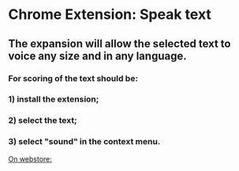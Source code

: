 # Chrome Extension: Speak text

## The expansion will allow the selected text to voice any size and in any language.

### For scoring of the text should be:
### 1) install the extension;
### 2) select the text;
### 3) select "sound" in the context menu.

[On webstore: ](https://chrome.google.com/webstore/detail/%D0%BE%D0%B7%D0%B2%D1%83%D1%87%D0%B8%D1%82%D1%8C-%D1%82%D0%B5%D0%BA%D1%81%D1%82/kpnkbhknpcppndkdibmjpfibifahoppf?utm_source=chrome-app-launcher-info-dialog)
